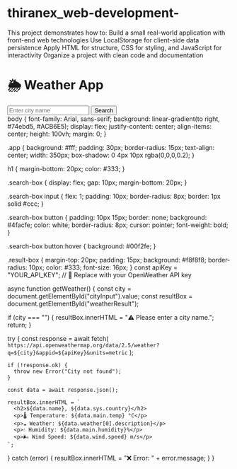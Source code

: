 # thiranex_web-development-
This project demonstrates how to:  Build a small real-world application with front-end web technologies  Use LocalStorage for client-side data persistence  Apply HTML for structure, CSS for styling, and JavaScript for interactivity  Organize a project with clean code and documentation
<!DOCTYPE html>
<html lang="en">
<head>
  <meta charset="UTF-8">
  <meta name="viewport" content="width=device-width, initial-scale=1.0">
  <title>Weather App</title>
  <link rel="stylesheet" href="style.css">
</head>
<body>
  <div class="app">
    <h1>🌦️ Weather App</h1>
    <div class="search-box">
      <input type="text" id="cityInput" placeholder="Enter city name">
      <button onclick="getWeather()">Search</button>
    </div>
    <div id="weatherResult" class="result-box"></div>
  </div>
  <script src="script.js"></script>
</body>
</html>
body {
  font-family: Arial, sans-serif;
  background: linear-gradient(to right, #74ebd5, #ACB6E5);
  display: flex;
  justify-content: center;
  align-items: center;
  height: 100vh;
  margin: 0;
}

.app {
  background: #fff;
  padding: 30px;
  border-radius: 15px;
  text-align: center;
  width: 350px;
  box-shadow: 0 4px 10px rgba(0,0,0,0.2);
}

h1 {
  margin-bottom: 20px;
  color: #333;
}

.search-box {
  display: flex;
  gap: 10px;
  margin-bottom: 20px;
}

.search-box input {
  flex: 1;
  padding: 10px;
  border-radius: 8px;
  border: 1px solid #ccc;
}

.search-box button {
  padding: 10px 15px;
  border: none;
  background: #4facfe;
  color: white;
  border-radius: 8px;
  cursor: pointer;
  font-weight: bold;
}

.search-box button:hover {
  background: #00f2fe;
}

.result-box {
  margin-top: 20px;
  padding: 15px;
  background: #f8f8f8;
  border-radius: 10px;
  color: #333;
  font-size: 16px;
}
const apiKey = "YOUR_API_KEY"; // 🔑 Replace with your OpenWeather API key

async function getWeather() {
  const city = document.getElementById("cityInput").value;
  const resultBox = document.getElementById("weatherResult");

  if (city === "") {
    resultBox.innerHTML = "⚠️ Please enter a city name.";
    return;
  }

  try {
    const response = await fetch(
      `https://api.openweathermap.org/data/2.5/weather?q=${city}&appid=${apiKey}&units=metric`
    );

    if (!response.ok) {
      throw new Error("City not found");
    }

    const data = await response.json();

    resultBox.innerHTML = `
      <h2>${data.name}, ${data.sys.country}</h2>
      <p>🌡️ Temperature: ${data.main.temp} °C</p>
      <p>☁️ Weather: ${data.weather[0].description}</p>
      <p>💧 Humidity: ${data.main.humidity}%</p>
      <p>🌬️ Wind Speed: ${data.wind.speed} m/s</p>
    `;
  } catch (error) {
    resultBox.innerHTML = "❌ Error: " + error.message;
  }
}